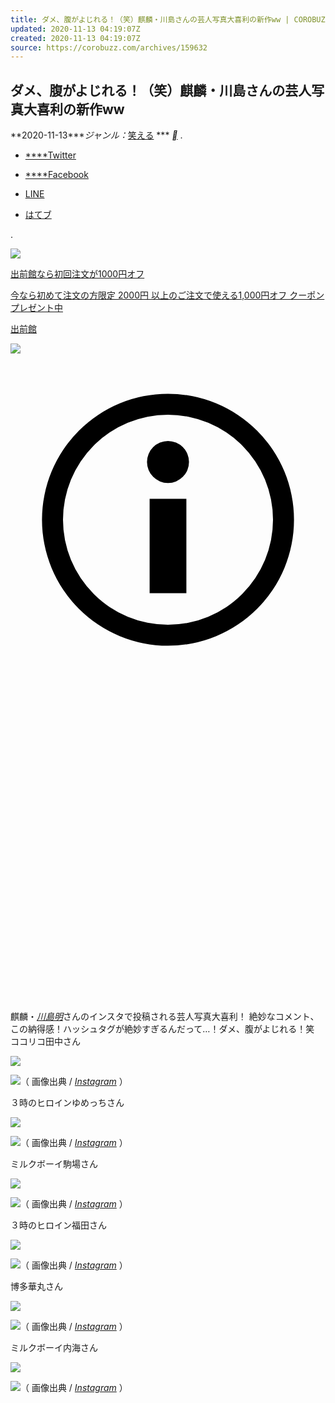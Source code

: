 ```yaml
---
title: ダメ、腹がよじれる！（笑）麒麟・川島さんの芸人写真大喜利の新作ww | COROBUZZ
updated: 2020-11-13 04:19:07Z
created: 2020-11-13 04:19:07Z
source: https://corobuzz.com/archives/159632
---
```


## ダメ、腹がよじれる！（笑）麒麟・川島さんの芸人写真大喜利の新作ww

  **2020-11-13****ジャンル：*[笑える](https://corobuzz.com/archives/category/laugh)  ***  [**](https://corobuzz.com/archives/type/aside)  .

- [****Twitter](http://twitter.com/share?count=horizontal&original_referer=https://corobuzz.com/archives/159632&text=%E3%83%80%E3%83%A1%E3%80%81%E8%85%B9%E3%81%8C%E3%82%88%E3%81%98%E3%82%8C%E3%82%8B%EF%BC%81%EF%BC%88%E7%AC%91%EF%BC%89%E9%BA%92%E9%BA%9F%E3%83%BB%E5%B7%9D%E5%B3%B6%E3%81%95%E3%82%93%E3%81%AE%E8%8A%B8%E4%BA%BA%E5%86%99%E7%9C%9F%E5%A4%A7%E5%96%9C%E5%88%A9%E3%81%AE%E6%96%B0%E4%BD%9Cww&url=https://corobuzz.com/archives/159632&via=corobuzz)

- [****Facebook](http://www.facebook.com/share.php?u=https://corobuzz.com/archives/159632)

- [LINE](http://line.me/R/msg/text/?%E3%83%80%E3%83%A1%E3%80%81%E8%85%B9%E3%81%8C%E3%82%88%E3%81%98%E3%82%8C%E3%82%8B%EF%BC%81%EF%BC%88%E7%AC%91%EF%BC%89%E9%BA%92%E9%BA%9F%E3%83%BB%E5%B7%9D%E5%B3%B6%E3%81%95%E3%82%93%E3%81%AE%E8%8A%B8%E4%BA%BA%E5%86%99%E7%9C%9F%E5%A4%A7%E5%96%9C%E5%88%A9%E3%81%AE%E6%96%B0%E4%BD%9Cww%0D%0Ahttps://corobuzz.com/archives/159632)

- [はてブ](http://b.hatena.ne.jp/add?mode=confirm&url=https://corobuzz.com/archives/159632&title=%E3%83%80%E3%83%A1%E3%80%81%E8%85%B9%E3%81%8C%E3%82%88%E3%81%98%E3%82%8C%E3%82%8B%EF%BC%81%EF%BC%88%E7%AC%91%EF%BC%89%E9%BA%92%E9%BA%9F%E3%83%BB%E5%B7%9D%E5%B3%B6%E3%81%95%E3%82%93%E3%81%AE%E8%8A%B8%E4%BA%BA%E5%86%99%E7%9C%9F%E5%A4%A7%E5%96%9C%E5%88%A9%E3%81%AE%E6%96%B0%E4%BD%9Cww)

.

[![](../_resources/20a62dd7a163cbdb89c270276caa2b56.png)](https://adclick.g.doubleclick.net/aclk?sa=l&ai=CV9JRHQmuX4zBGsGm2gSDt7OYDtDf0JBg_uPHvb4MqpXDiOAXEAEgs-iVHmCJm8WE9BOgAbfH1-ICyAEJqQLOdHIjSW9EPqgDAcgDwwSqBNcBT9AT3SGibhcKt26gkzNgCAoYcoFqXDD-Ad97ONkGULbbnisrL8WA3dwYfwhUvPuUlpFb3UgxFGgr5JRzx3U0v5TQTM-rt5k2tFmowyczsZ4OwxD26X75wr18zdTLLW5kQ7uAs0HZsugSEzRa9uvcIDYFMj19LfE_ZinQ4sdPEMLVy5X-Wdf1IZKX8ZSJry6Gr1Vyn3EmsN0yGG9tu1ykc2hO8M46wmfbh8qD7P8K0h6hBh6CxiDP7-pi3yYFqMivifWgJoRSgbvLhHsZ8L23qzZUQdi2d6HABLComLCtA6AGLoAHg-uonQGoB9XJG6gH8NkbqAfy2RuoB5SYsQKoB6XfG6gHjs4bqAeT2BuoB7oGqAfulrECqAemvhuoB-zVG6gH89EbqAfs1RuoB5bYG6gHwtob2AcA0ggHCIBhEAEYHrEJ8NTrfb1jSZ2ACgGYCwHICwGADAG4DAHYEww&ae=1&num=1&sig=AOD64_3ER-sp0fJU_d8k6adoaHXBkJc_vw&client=ca-pub-2186494585251843&nb=9&adurl=https://demae-can.com/link/cam/SCd03eA8%3Futm_source%3Dgoogle%26utm_medium%3Ddisplay%26utm_campaign%3DGDN_%25E3%2582%25AB%25E3%2582%25B9%25E3%2582%25BF%25E3%2583%25A0%25E3%2582%25A4%25E3%2583%25B3%25E3%2583%2586%25E3%2583%25B3%25E3%2583%2588_%25E9%259D%259E%25E6%25B3%25A8%25E5%258A%259B%25E3%2582%25A8%25E3%2583%25AA%25E3%2582%25A2%26argument%3DkuqpAfKu%26dmai%3Da5f96360942274%26gclid%3DEAIaIQobChMIzMPVlNX-7AIVQZOWCh2D2wzjEAEYASAAEgLHifD_BwE)

[出前館なら初回注文が1000円オフ](https://adclick.g.doubleclick.net/aclk?sa=l&ai=CV9JRHQmuX4zBGsGm2gSDt7OYDtDf0JBg_uPHvb4MqpXDiOAXEAEgs-iVHmCJm8WE9BOgAbfH1-ICyAEJqQLOdHIjSW9EPqgDAcgDwwSqBNcBT9AT3SGibhcKt26gkzNgCAoYcoFqXDD-Ad97ONkGULbbnisrL8WA3dwYfwhUvPuUlpFb3UgxFGgr5JRzx3U0v5TQTM-rt5k2tFmowyczsZ4OwxD26X75wr18zdTLLW5kQ7uAs0HZsugSEzRa9uvcIDYFMj19LfE_ZinQ4sdPEMLVy5X-Wdf1IZKX8ZSJry6Gr1Vyn3EmsN0yGG9tu1ykc2hO8M46wmfbh8qD7P8K0h6hBh6CxiDP7-pi3yYFqMivifWgJoRSgbvLhHsZ8L23qzZUQdi2d6HABLComLCtA6AGLoAHg-uonQGoB9XJG6gH8NkbqAfy2RuoB5SYsQKoB6XfG6gHjs4bqAeT2BuoB7oGqAfulrECqAemvhuoB-zVG6gH89EbqAfs1RuoB5bYG6gHwtob2AcA0ggHCIBhEAEYHrEJ8NTrfb1jSZ2ACgGYCwHICwGADAG4DAHYEww&ae=1&num=1&sig=AOD64_3ER-sp0fJU_d8k6adoaHXBkJc_vw&client=ca-pub-2186494585251843&nb=0&adurl=https://demae-can.com/link/cam/SCd03eA8%3Futm_source%3Dgoogle%26utm_medium%3Ddisplay%26utm_campaign%3DGDN_%25E3%2582%25AB%25E3%2582%25B9%25E3%2582%25BF%25E3%2583%25A0%25E3%2582%25A4%25E3%2583%25B3%25E3%2583%2586%25E3%2583%25B3%25E3%2583%2588_%25E9%259D%259E%25E6%25B3%25A8%25E5%258A%259B%25E3%2582%25A8%25E3%2583%25AA%25E3%2582%25A2%26argument%3DkuqpAfKu%26dmai%3Da5f96360942274%26gclid%3DEAIaIQobChMIzMPVlNX-7AIVQZOWCh2D2wzjEAEYASAAEgLHifD_BwE)

[今なら初めて注文の方限定 2000円 以上のご注文で使える1,000円オフ クーポンプレゼント中](https://adclick.g.doubleclick.net/aclk?sa=l&ai=CV9JRHQmuX4zBGsGm2gSDt7OYDtDf0JBg_uPHvb4MqpXDiOAXEAEgs-iVHmCJm8WE9BOgAbfH1-ICyAEJqQLOdHIjSW9EPqgDAcgDwwSqBNcBT9AT3SGibhcKt26gkzNgCAoYcoFqXDD-Ad97ONkGULbbnisrL8WA3dwYfwhUvPuUlpFb3UgxFGgr5JRzx3U0v5TQTM-rt5k2tFmowyczsZ4OwxD26X75wr18zdTLLW5kQ7uAs0HZsugSEzRa9uvcIDYFMj19LfE_ZinQ4sdPEMLVy5X-Wdf1IZKX8ZSJry6Gr1Vyn3EmsN0yGG9tu1ykc2hO8M46wmfbh8qD7P8K0h6hBh6CxiDP7-pi3yYFqMivifWgJoRSgbvLhHsZ8L23qzZUQdi2d6HABLComLCtA6AGLoAHg-uonQGoB9XJG6gH8NkbqAfy2RuoB5SYsQKoB6XfG6gHjs4bqAeT2BuoB7oGqAfulrECqAemvhuoB-zVG6gH89EbqAfs1RuoB5bYG6gHwtob2AcA0ggHCIBhEAEYHrEJ8NTrfb1jSZ2ACgGYCwHICwGADAG4DAHYEww&ae=1&num=1&sig=AOD64_3ER-sp0fJU_d8k6adoaHXBkJc_vw&client=ca-pub-2186494585251843&nb=7&adurl=https://demae-can.com/link/cam/SCd03eA8%3Futm_source%3Dgoogle%26utm_medium%3Ddisplay%26utm_campaign%3DGDN_%25E3%2582%25AB%25E3%2582%25B9%25E3%2582%25BF%25E3%2583%25A0%25E3%2582%25A4%25E3%2583%25B3%25E3%2583%2586%25E3%2583%25B3%25E3%2583%2588_%25E9%259D%259E%25E6%25B3%25A8%25E5%258A%259B%25E3%2582%25A8%25E3%2583%25AA%25E3%2582%25A2%26argument%3DkuqpAfKu%26dmai%3Da5f96360942274%26gclid%3DEAIaIQobChMIzMPVlNX-7AIVQZOWCh2D2wzjEAEYASAAEgLHifD_BwE)

[出前館](https://adclick.g.doubleclick.net/aclk?sa=l&ai=CV9JRHQmuX4zBGsGm2gSDt7OYDtDf0JBg_uPHvb4MqpXDiOAXEAEgs-iVHmCJm8WE9BOgAbfH1-ICyAEJqQLOdHIjSW9EPqgDAcgDwwSqBNcBT9AT3SGibhcKt26gkzNgCAoYcoFqXDD-Ad97ONkGULbbnisrL8WA3dwYfwhUvPuUlpFb3UgxFGgr5JRzx3U0v5TQTM-rt5k2tFmowyczsZ4OwxD26X75wr18zdTLLW5kQ7uAs0HZsugSEzRa9uvcIDYFMj19LfE_ZinQ4sdPEMLVy5X-Wdf1IZKX8ZSJry6Gr1Vyn3EmsN0yGG9tu1ykc2hO8M46wmfbh8qD7P8K0h6hBh6CxiDP7-pi3yYFqMivifWgJoRSgbvLhHsZ8L23qzZUQdi2d6HABLComLCtA6AGLoAHg-uonQGoB9XJG6gH8NkbqAfy2RuoB5SYsQKoB6XfG6gHjs4bqAeT2BuoB7oGqAfulrECqAemvhuoB-zVG6gH89EbqAfs1RuoB5bYG6gHwtob2AcA0ggHCIBhEAEYHrEJ8NTrfb1jSZ2ACgGYCwHICwGADAG4DAHYEww&ae=1&num=1&sig=AOD64_3ER-sp0fJU_d8k6adoaHXBkJc_vw&client=ca-pub-2186494585251843&nb=1&adurl=https://demae-can.com/link/cam/SCd03eA8%3Futm_source%3Dgoogle%26utm_medium%3Ddisplay%26utm_campaign%3DGDN_%25E3%2582%25AB%25E3%2582%25B9%25E3%2582%25BF%25E3%2583%25A0%25E3%2582%25A4%25E3%2583%25B3%25E3%2583%2586%25E3%2583%25B3%25E3%2583%2588_%25E9%259D%259E%25E6%25B3%25A8%25E5%258A%259B%25E3%2582%25A8%25E3%2583%25AA%25E3%2582%25A2%26argument%3DkuqpAfKu%26dmai%3Da5f96360942274%26gclid%3DEAIaIQobChMIzMPVlNX-7AIVQZOWCh2D2wzjEAEYASAAEgLHifD_BwE)

[![](../_resources/1653342ae248a0cec346cb4c38f5fa76.png)](https://adclick.g.doubleclick.net/aclk?sa=l&ai=CV9JRHQmuX4zBGsGm2gSDt7OYDtDf0JBg_uPHvb4MqpXDiOAXEAEgs-iVHmCJm8WE9BOgAbfH1-ICyAEJqQLOdHIjSW9EPqgDAcgDwwSqBNcBT9AT3SGibhcKt26gkzNgCAoYcoFqXDD-Ad97ONkGULbbnisrL8WA3dwYfwhUvPuUlpFb3UgxFGgr5JRzx3U0v5TQTM-rt5k2tFmowyczsZ4OwxD26X75wr18zdTLLW5kQ7uAs0HZsugSEzRa9uvcIDYFMj19LfE_ZinQ4sdPEMLVy5X-Wdf1IZKX8ZSJry6Gr1Vyn3EmsN0yGG9tu1ykc2hO8M46wmfbh8qD7P8K0h6hBh6CxiDP7-pi3yYFqMivifWgJoRSgbvLhHsZ8L23qzZUQdi2d6HABLComLCtA6AGLoAHg-uonQGoB9XJG6gH8NkbqAfy2RuoB5SYsQKoB6XfG6gHjs4bqAeT2BuoB7oGqAfulrECqAemvhuoB-zVG6gH89EbqAfs1RuoB5bYG6gHwtob2AcA0ggHCIBhEAEYHrEJ8NTrfb1jSZ2ACgGYCwHICwGADAG4DAHYEww&ae=1&num=1&sig=AOD64_3ER-sp0fJU_d8k6adoaHXBkJc_vw&client=ca-pub-2186494585251843&nb=8&adurl=https://demae-can.com/link/cam/SCd03eA8%3Futm_source%3Dgoogle%26utm_medium%3Ddisplay%26utm_campaign%3DGDN_%25E3%2582%25AB%25E3%2582%25B9%25E3%2582%25BF%25E3%2583%25A0%25E3%2582%25A4%25E3%2583%25B3%25E3%2583%2586%25E3%2583%25B3%25E3%2583%2588_%25E9%259D%259E%25E6%25B3%25A8%25E5%258A%259B%25E3%2582%25A8%25E3%2583%25AA%25E3%2582%25A2%26argument%3DkuqpAfKu%26dmai%3Da5f96360942274%26gclid%3DEAIaIQobChMIzMPVlNX-7AIVQZOWCh2D2wzjEAEYASAAEgLHifD_BwE)

![](data:image/svg+xml,%3csvg%20xmlns='http://www.w3.org/2000/svg'%20xmlns:xlink='http://www.w3.org/1999/xlink'%20viewBox='0%200%2015%2015'%20data-evernote-id='41'%20class='js-evernote-checked'%3e%3cpath%20d='M7.5%2c1.5a6%2c6%2c0%2c1%2c0%2c0%2c12a6%2c6%2c0%2c1%2c0%2c0%2c-12m0%2c1a5%2c5%2c0%2c1%2c1%2c0%2c10a5%2c5%2c0%2c1%2c1%2c0%2c-10ZM6.625%2c11l1.75%2c0l0%2c-4.5l-1.75%2c0ZM7.5%2c3.75a1%2c1%2c0%2c1%2c0%2c0%2c2a1%2c1%2c0%2c1%2c0%2c0%2c-2Z'%3e%3c/path%3e%3c/svg%3e)

![](data:image/svg+xml,%3csvg%20xmlns='http://www.w3.org/2000/svg'%20xmlns:xlink='http://www.w3.org/1999/xlink'%20viewBox='0%200%2015%2015'%20data-evernote-id='39'%20class='js-evernote-checked'%3e%3cpath%20d='M3.25%2c3.25l8.5%2c8.5M11.75%2c3.25l-8.5%2c8.5'%3e%3c/path%3e%3c/svg%3e)

麒麟・[*川島明*](https://www.instagram.com/kirinkawashima0203/)さんのインスタで投稿される芸人写真大喜利！
絶妙なコメント、この納得感！ハッシュタグが絶妙すぎるんだって…！ダメ、腹がよじれる！笑
ココリコ田中さん

![](../_resources/fb188e9bcad5c4ec147734ec6aae4768.png)

![](../_resources/1077319c6d40bb57422b85c697522bbf.png)（ 画像出典 / [*Instagram*](https://www.instagram.com/p/CCIXn4_nuli/) ）

３時のヒロインゆめっちさん

![](../_resources/746d071419410d55305b4c41bd2997b0.png)

![](../_resources/534a745451ff0538eda6de7a51bcf554.png)（ 画像出典 / [*Instagram*](https://www.instagram.com/p/CDlaKVZHYjt/) ）

ミルクボーイ駒場さん

![](../_resources/50233e58d0c75da76048f39138427fef.png)

![](../_resources/b0ff142d34f7a9e3532ca434a7f4962d.png)（ 画像出典 / [*Instagram*](https://www.instagram.com/p/CCau_aNn-wY/) ）

３時のヒロイン福田さん

![](../_resources/dffa71d2576040838bbfabf0dc690256.png)

![](../_resources/2e43b7c9d24977873050a040ad2a344d.png)（ 画像出典 / [*Instagram*](https://www.instagram.com/p/CDdusfgHn46/) ）

博多華丸さん

![](../_resources/21d5f6e74e40a166147e76425c12d55b.png)

![](../_resources/ab3bc385669ddcf8d8ae60f341d9a72b.png)（ 画像出典 / [*Instagram*](https://www.instagram.com/p/CCxav-LHu78/) ）

ミルクボーイ内海さん

![](../_resources/2a7ee3c16b3500676dc3f57ef9a784b9.png)

![](../_resources/20039d1bd20fccc60c7a2c1a4605c421.png)（ 画像出典 / [*Instagram*](https://www.instagram.com/p/CCSWAnpHrxg/) ）